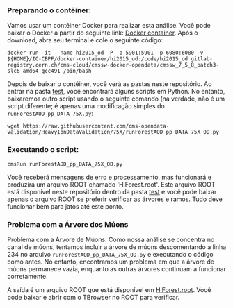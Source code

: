 ### Preparando o contêiner:

Vamos usar um contêiner Docker para realizar esta análise. Você pode baixar o Docker a partir do seguinte link: [Docker container](https://www.docker.com/products/docker-desktop/). Após o download, abra seu terminal e cole o seguinte código: 

  ```
  docker run -it --name hi2015_od -P -p 5901:5901 -p 6080:6080 -v ${HOME}/IC-CBPF/docker-container/hi2015_od:/code/hi2015_od gitlab-registry.cern.ch/cms-cloud/cmssw-docker-opendata/cmssw_7_5_8_patch3-slc6_amd64_gcc491 /bin/bash
  ```

Depois de baixar o contêiner, você verá as pastas neste repositório. Ao entrar na pasta [test](HeavyIonsAnalysis/JetAnalysis/test), você encontrará alguns scripts em Python. No entanto, baixaremos outro script usando o seguinte comando (na verdade, não é um script diferente; é apenas uma modificação simples do `runForestAOD_pp_DATA_75X.py`:

```
wget https://raw.githubusercontent.com/cms-opendata-validation/HeavyIonDataValidation/75X/runForestAOD_pp_DATA_75X_OD.py
```

### Executando o script:
```
cmsRun runForestAOD_pp_DATA_75X_OD.py
```
  
Você receberá mensagens de erro e processamento, mas funcionará e produzirá um arquivo ROOT chamado 'HiForest.root'. Este arquivo ROOT está disponível neste repositório dentro da pasta [test](HeavyIonsAnalysis/JetAnalysis/test) e você pode baixar apenas o arquivo ROOT se preferir verificar as árvores e ramos. Tudo deve funcionar bem para jatos até este ponto.

### Problema com a Árvore dos Múons

Problema com a Árvore de Múons:
Como nossa análise se concentra no canal de múons, tentamos incluir a árvore de múons descomentando a linha 234 no arquivo `runForestAOD_pp_DATA_75X_OD.py` e executando o código como antes. No entanto, encontramos um problema em que a árvore de múons permanece vazia, enquanto as outras árvores continuam a funcionar corretamente.

A saída é um arquivo ROOT que está disponível em [HiForest.root](HeavyIonsAnalysis). Você pode baixar e abrir com o TBrowser no ROOT para verificar.
